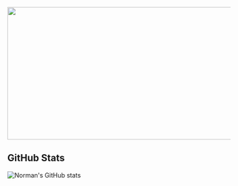 <br clear="both">

<div align="center">
  <img height="300" width="600" src="https://user-images.githubusercontent.com/74038190/225813708-98b745f2-7d22-48cf-9150-083f1b00d6c9.gif"  />
</div>

## GitHub Stats
![Norman's GitHub stats](https://github-readme-stats.vercel.app/api?username=normansrgn&show_icons=true&theme=radical)


